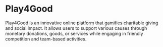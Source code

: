 # Play4Good
Play4Good is an innovative online platform that gamifies charitable giving and social impact. It allows users to support various causes through monetary donations, goods, or services while engaging in friendly competition and team-based activities.
